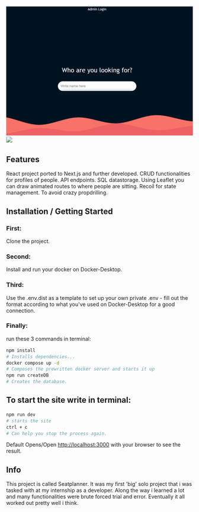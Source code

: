 ![](./public/Demo1.gif)
![](./public/Demo2.gif)

## Features

React project ported to Next.js and further developed.
CRUD functionalities for profiles of people.
API endpoints.
SQL datastorage.
Using Leaflet you can draw animated routes to where people are sitting.
Recoil for state management. To avoid crazy propdrilling.

## Installation / Getting Started

### First:

Clone the project.

### Second:

Install and run your docker on Docker-Desktop.

### Third:

Use the .env.dist as a template to set up your own private .env - fill out the format according to what you've used on Docker-Desktop for a good connection.

### Finally:

run these 3 commands in terminal:

```bash
npm install
# Installs dependencies...
docker compose up -d
# Composes the prewritten docker server and starts it up
npm run createDB
# Creates the database.
```

## To start the site write in terminal:

```bash
npm run dev
# starts the site
ctrl + c
# Can help you stop the process again.
```

Default Opens/Open [http://localhost:3000](http://localhost:3000) with your browser to see the result.

## Info

This project is called Seatplanner. It was my first 'big' solo project that i was tasked with at my internship as a developer. Along the way i learned a lot and many functionalities were brute forced trial and error.
Eventually it all worked out pretty well i think.
